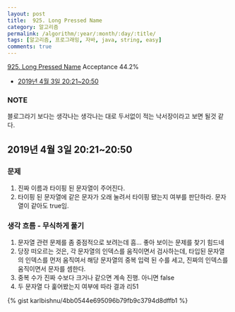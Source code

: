 ```yaml
---
layout: post
title:  925. Long Pressed Name
category: 알고리즘
permalink: /algorithm/:year/:month/:day/:title/
tags: [알고리즘, 프로그래밍, 자바, java, string, easy]
comments: true
---
```

[925. Long Pressed Name](https://leetcode.com/problems/long-pressed-name/)
Acceptance 44.2%

* [2019년 4월 3일 20:21~20:50](#2019년-4월-3일-20212050)

### NOTE
블로그라기 보다는 생각나는 생각나는 대로 두서없이 적는 낙서장이라고 보면 될것 같다.

## 2019년 4월 3일 20:21~20:50
### 문제
1. 진짜 이름과 타이핑 된 문자열이 주어진다.
2. 타이핑 된 문자열에 같은 문자가 오래 눌려서 타이핑 됐는지 여부를 판단하라. 문자열이 같아도 true임.

### 생각 흐름 - 무식하게 풀기
1. 문자열 관련 문제를 좀 중점적으로 보려는데 흠... 좋아 보이는 문제를 찾기 힘드네
2. 당장 떠오르는 것은, 각 문자열의 인덱스를 움직이면서 검사하는데, 타입된 문자열의 인덱스를 먼저 움직여서 해당 문자열의 중복 입력 된 수를 세고, 진짜의 인덱스를 움직이면서 문자를 셈한다.
3. 중복 수가 진짜 수보다 크거나 같으면 계속 진행. 아니면 false
4. 두 문자열 다 훑어봤는지 여부에 따라 결과 리51

{% gist karlbishnu/4bb0544e695096b79fb9c3794d8dffb1 %}
